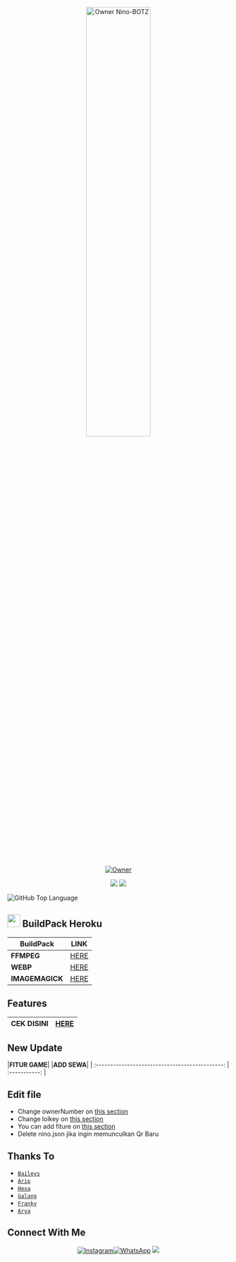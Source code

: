 <p align="center">
    <img src="https://telegra.ph/file/11afe8bcf630870e9ccb2.jpg" width="54%" height="50%" alt="Owner Nino-BOTZ"/>
    <br>
    <a href="https://github.com/Nino-chan02"><img title="Owner" src="https://img.shields.io/badge/Creator-Nino-black?style=for-the-badge&logo=windows"></a>
</p>
<p align="center">
  <img src="https://img.shields.io/badge/-JavaScript-black?style=flat-square&logo=javascript" />
  <img src="https://img.shields.io/badge/-Node.js-black?style=flat-square&logo=Node.js" />
</p>

![GitHub Top Language](https://github-readme-stats.vercel.app/api/top-langs/?username=Nino-chan02&layout=compact&theme=highcontrast)
<br>

## <img src="https://github.com/TheDudeThatCode/TheDudeThatCode/blob/master/Assets/hmm.gif" width="29px"> BuildPack Heroku
| BuildPack | LINK |
|--------|--------|
| **FFMPEG** |[HERE](https://github.com/jonathanong/heroku-buildpack-ffmpeg-latest) |
| **WEBP** | [HERE](https://github.com/clhuang/heroku-buildpack-webp-binaries) |
| **IMAGEMAGICK** | [HERE](https://github.com/DuckyTeam/heroku-buildpack-imagemagick) |

## Features
| **CEK DISINI** | [HERE](https://github.com/Nino-chan02/SelfBotz/blob/main/nino.js#L360) |
| :---------------------------------------------: | :-----------: |

## New Update
|**FITUR GAME**|
|**ADD SEWA**|
| :---------------------------------------------: | :-----------: |

## Edit file
- Change ownerNumber on [this section](https://github.com/Nino-chan02/SelfBotz/blob/main/setting.json#L3)
- Change lolkey on [this section](https://github.com/Nino-chan02/SelfBotz/blob/main/setting.json#L7)
- You can add fiture on [this section](https://github.com/Nino-chan02/SelfBotz/blob/main/nino.js)
- Delete nino.json jika ingin memunculkan Qr Baru


## Thanks To
* [`Baileys`](https://github.com/adiwajshing/Baileys)
* [`Arip`](https://github.com/Akkun3704)
* [`Hexa`](https://github.com/Hexagonz)
* [`Galang`](https://github.com/Zobin33)
* [`Franky`](https://github.com/Franky404)
* [`Arya`](https://github.com/Arya-was)


## Connect With Me
<p align="center">
 <a href="https://instagram.com/nino.chan26"><img alt="Instagram" src="https://img.shields.io/badge/Instagram-E4405F?style=for-the-badge&logo=instagram&logoColor=black"/></a><a href="https://wa.me/+6288286421519"><img alt="WhatsApp" src="https://img.shields.io/badge/WhatsApp-25D366?style=for-the-badge&logo=whatsapp&logoColor=black"/></a>
 <a href="https://youtube.com/channel/UCofvtddjxVV_2gOAqGen_sg"><img src="https://img.shields.io/badge/YouTube-OhMyNino?style=for-the-badge&logo=youtube&logoColor=ff0000&link=https://youtube.com/channel/UCofvtddjxVV_2gOAqGen_sg" />
 <a name=Nino-chan02&label=VIEWS&style=flat-square&color=red"/>
</p>
